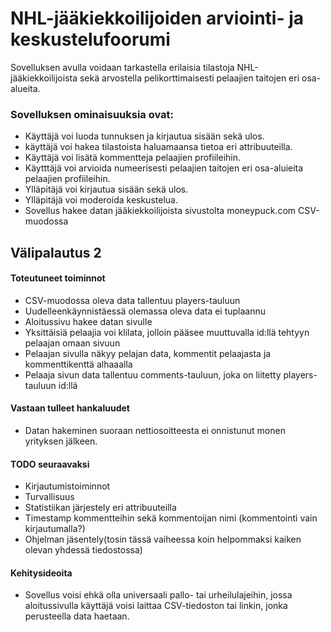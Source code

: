 # NHL-jääkiekkoilijoiden arviointi- ja keskustelufoorumi

Sovelluksen avulla voidaan tarkastella erilaisia tilastoja NHL-jääkiekkoilijoista sekä arvostella pelikorttimaisesti pelaajien taitojen eri osa-alueita.

### Sovelluksen ominaisuuksia ovat:

* Käyttäjä voi luoda tunnuksen ja kirjautua sisään sekä ulos.
* käyttäjä voi hakea tilastoista haluamaansa tietoa eri attribuuteilla.
* Käyttäjä voi lisätä kommentteja pelaajien profiileihin.
* Käytttäjä voi arvioida numeerisesti pelaajien taitojen eri osa-aluieita pelaajien profiileihin.
* Ylläpitäjä voi kirjautua sisään sekä ulos. 
* Ylläpitäjä voi moderoida keskustelua.
* Sovellus hakee datan jääkiekkoilijoista sivustolta moneypuck.com CSV-muodossa



## Välipalautus 2

#### Toteutuneet toiminnot

* CSV-muodossa oleva data tallentuu players-tauluun
* Uudelleenkäynnistäessä olemassa oleva data ei tuplaannu
* Aloitussivu hakee datan sivulle
* Yksittäisiä pelaajia voi klilata, jolloin pääsee muuttuvalla id:llä tehtyyn pelaajan omaan sivuun
* Pelaajan sivulla näkyy pelajan data, kommentit pelaajasta ja kommenttikenttä alhaaalla
* Pelaaja sivun data tallentuu comments-tauluun, joka on liitetty players-tauluun id:llä

#### Vastaan tulleet hankaluudet

* Datan hakeminen suoraan nettiosoitteesta ei onnistunut monen yrityksen jälkeen.

#### TODO seuraavaksi

* Kirjautumistoiminnot
* Turvallisuus
* Statistiikan järjestely eri attribuuteilla
* Timestamp kommentteihin sekä kommentoijan nimi (kommentointi vain kirjautumalla?)
* Ohjelman jäsentely(tosin tässä vaiheessa koin helpommaksi kaiken olevan yhdessä tiedostossa)

#### Kehitysideoita

* Sovellus voisi ehkä olla universaali pallo- tai urheilulajeihin, jossa aloitussivulla käyttäjä voisi laittaa CSV-tiedoston tai linkin, jonka perusteella data haetaan.


